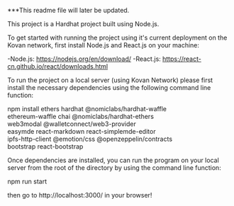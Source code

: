 ***This readme file will later be updated.


This project is a Hardhat project built using Node.js. 

To get started with running the project using it's current deployment on the Kovan network, first install Node.js and React.js on your machine:
 
 -Node.js: https://nodejs.org/en/download/
 -React.js: https://react-cn.github.io/react/downloads.html


To run the project on a local server (using Kovan Network) please first install the necessary dependencies using the following command line function:

npm install ethers hardhat @nomiclabs/hardhat-waffle \
ethereum-waffle chai @nomiclabs/hardhat-ethers \
web3modal @walletconnect/web3-provider \
easymde react-markdown react-simplemde-editor \
ipfs-http-client @emotion/css @openzeppelin/contracts \
bootstrap react-bootstrap

Once dependencies are installed, you can run the program on your local server from the root of the directory by using the command line function:

npm run start

then go to http://localhost:3000/ in your browser!
